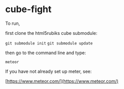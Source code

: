 # cube-fight

To run,

first clone the html5rubiks cube submodule:

`git submodule init`
`git submodule update`

then go to the command line and type:

`meteor`

If you have not already set up meter, see: 

[https://www.meteor.com/](https://www.meteor.com/)